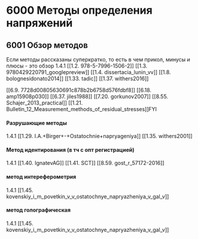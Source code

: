 # 6000 Методы определения напряжений
## 6001 Обзор методов
Если методы рассказаны суперкратко, то есть в чем прикол, минусы и плюсы - это обзор
1.4.1
[[1.2. 978-5-7996-1506-2]]
[[1.3. 9780429220791_googlepreview]]
[[1.4. dissertacia_lunin_vv]]
[[1.8. bolognesidonato2014]]
[[1.33. tadic]]
[[1.37. withers2016]]

[[6.9. 7728d00805630691c878b2b6758d576fdbf8]]
[[6.18. amp15908p030]]
[[6.37. jiles1988]]
[[7.20. gorkunov2007]]
[[8.55. Schajer_2013_practical]]
[[1.21. Bulletin_12_Measurement_methods_of_residual_stresses]]FYI


#### Разрушающие методы
1.4.1
[[1.29. I.A.+Birger+-+Ostatochnie+napryageniya]]
[[1.35. withers2001]]

#### Метод идентирования (в тч с опт регистрацией)
1.4.1
[[1.40. IgnatevAG]]
[[1.41. SCT]]
[[8.59. gost_r_57172-2016]]

#### метод интереферометрия
1.4.1
[[1.45. kovenskiy_i_m_povetkin_v_v_ostatochnye_napryazheniya_v_gal_v]]

#### метод голографическая
1.4.1
[[1.45. kovenskiy_i_m_povetkin_v_v_ostatochnye_napryazheniya_v_gal_v]]
